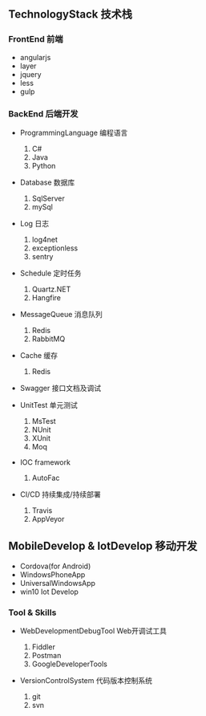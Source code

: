 ## TechnologyStack 技术栈
### FrontEnd 前端
- angularjs
- layer
- jquery
- less
- gulp

### BackEnd 后端开发
- ProgrammingLanguage 编程语言
    1. C#
    1. Java
    1. Python

- Database 数据库
    1. SqlServer
    1. mySql
    
- Log 日志
    1. log4net
    1. exceptionless
    1. sentry

- Schedule 定时任务
    1. Quartz.NET
    1. Hangfire

- MessageQueue 消息队列
    1. Redis
    1. RabbitMQ

- Cache 缓存
    1. Redis

- Swagger 接口文档及调试

- UnitTest 单元测试    
    1. MsTest
    1. NUnit
    1. XUnit
    1. Moq

- IOC framework 
    1. AutoFac

- CI/CD 持续集成/持续部署
    1. Travis
    1. AppVeyor

## MobileDevelop & IotDevelop 移动开发
- Cordova(for Android)
- WindowsPhoneApp
- UniversalWindowsApp
- win10 Iot Develop

### Tool & Skills
- WebDevelopmentDebugTool Web开调试工具
    1. Fiddler
    1. Postman
    1. GoogleDeveloperTools

- VersionControlSystem 代码版本控制系统
    1. git
    1. svn
